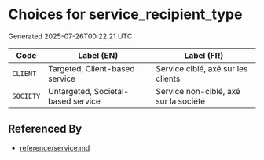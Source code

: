 # Choices for service_recipient_type

Generated 2025-07-26T00:22:21 UTC

| Code | Label (EN) | Label (FR) |
|------|------------|------------|
| `CLIENT` | Targeted, Client-based service | Service ciblé, axé sur les clients |
| `SOCIETY` | Untargeted, Societal-based service | Service non-ciblé, axé sur la société |


## Referenced By

- [reference/service.md](../reference/service.md)
